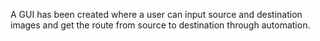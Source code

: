 A GUI has been created where a user can input source and destination images and get the route from source to destination through automation.
